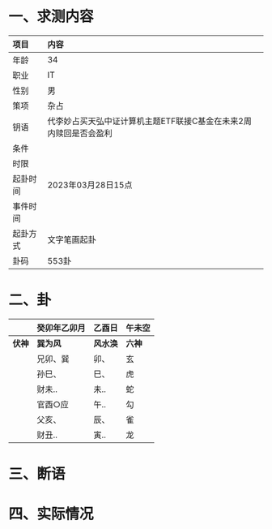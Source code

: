 # 一、求测内容
|项目|内容|
|:-|:-|
|年龄|34|
|职业|IT|
|性别|男|
|策项|杂占|
|钥语|代李妙占买天弘中证计算机主题ETF联接C基金在未来2周内赎回是否会盈利|
|条件||
|时限||
|起卦时间|2023年03月28日15点|
|事件时间||
|起卦方式|文字笔画起卦|
|卦码|553卦|

# 二、卦
||癸卯年乙卯月|乙酉日|午未空|
|:-|:-|:-|:-|
|**伏神**|**巽为风**|**风水涣**|**六神**|
||兄卯、巽|卯、|玄|
||孙巳、|巳、|虎|
||财未..|未..|蛇|
||官酉○应|午..|勾|
||父亥、|辰、|雀|
||财丑..|寅..|龙|


# 三、断语

# 四、实际情况